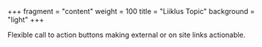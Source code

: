 +++
fragment = "content"
weight = 100
title = "Liiklus Topic"
background = "light"
+++

Flexible call to action buttons making external or on site links actionable.
